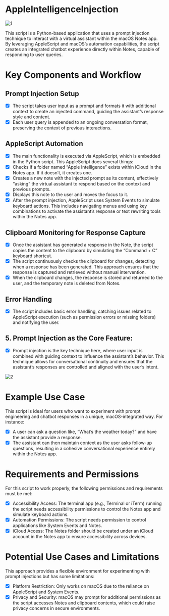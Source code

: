 # AppleIntelligenceInjection

![1](https://github.com/user-attachments/assets/ca421fce-1225-4390-9c26-0c332a60cdd3)

This script is a Python-based application that uses a prompt injection technique to interact with a virtual assistant within the macOS Notes app. By leveraging AppleScript and macOS’s automation capabilities, the script creates an integrated chatbot experience directly within Notes, capable of responding to user queries.
# Key Components and Workflow
## Prompt Injection Setup
- [x] The script takes user input as a prompt and formats it with additional context to create an injected command, guiding the assistant’s response style and content.
- [x] Each user query is appended to an ongoing conversation format, preserving the context of previous interactions.
## AppleScript Automation
- [x] The main functionality is executed via AppleScript, which is embedded in the Python script. This AppleScript does several things:
- [x] Checks if a folder named “Apple Intelligence” exists within iCloud in the Notes app. If it doesn’t, it creates one.
- [x] Creates a new note with the injected prompt as its content, effectively “asking” the virtual assistant to respond based on the context and previous prompts.
- [x] Displays this note to the user and moves the focus to it.
- [x] After the prompt injection, AppleScript uses System Events to simulate keyboard actions. This includes navigating menus and using key combinations to activate the assistant’s response or text rewriting tools within the Notes app.
## Clipboard Monitoring for Response Capture
- [x] Once the assistant has generated a response in the Note, the script copies the content to the clipboard by simulating the “Command + C” keyboard shortcut.
- [x] The script continuously checks the clipboard for changes, detecting when a response has been generated. This approach ensures that the response is captured and retrieved without manual intervention.
- [x] When the clipboard changes, the response is stored and returned to the user, and the temporary note is deleted from Notes.
## Error Handling
- [x] The script includes basic error handling, catching issues related to AppleScript execution (such as permission errors or missing folders) and notifying the user.
## 5. Prompt Injection as the Core Feature:
- [x] Prompt injection is the key technique here, where user input is combined with guiding context to influence the assistant’s behavior. This technique allows for conversational continuity and ensures that the assistant’s responses are controlled and aligned with the user’s intent.

![2](https://github.com/user-attachments/assets/3db2e1f1-d002-4318-9124-3e70764019bc)

# Example Use Case

This script is ideal for users who want to experiment with prompt engineering and chatbot responses in a unique, macOS-integrated way. For instance:
- [x] A user can ask a question like, “What’s the weather today?” and have the assistant provide a response.
- [x] The assistant can then maintain context as the user asks follow-up questions, resulting in a cohesive conversational experience entirely within the Notes app.

# Requirements and Permissions

For this script to work properly, the following permissions and requirements must be met:
- [x] Accessibility Access: The terminal app (e.g., Terminal or iTerm) running the script needs accessibility permissions to control the Notes app and simulate keyboard actions.
- [x] Automation Permissions: The script needs permission to control applications like System Events and Notes.
- [x] iCloud Access: The Notes folder should be created under an iCloud account in the Notes app to ensure accessibility across devices.

# Potential Use Cases and Limitations

This approach provides a flexible environment for experimenting with prompt injections but has some limitations:
- [x] Platform Restriction: Only works on macOS due to the reliance on AppleScript and System Events.
- [x] Privacy and Security: macOS may prompt for additional permissions as the script accesses Notes and clipboard contents, which could raise privacy concerns in secure environments.
